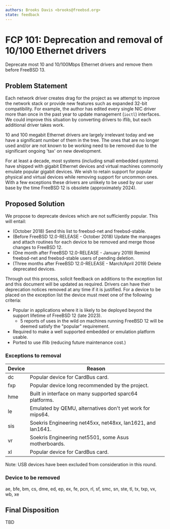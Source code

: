 ```yaml
---
authors: Brooks Davis <brooks@freebsd.org>
state: feedback
---
```


# FCP 101: Deprecation and removal of 10/100 Ethernet drivers

Deprecate most 10 and 10/100Mbps Ethernet drivers and remove them before
FreeBSD 13.

## Problem Statement

Each network driver creates drag for the project as we attempt to
improve the network stack or provide new features such as expanded
32-bit compatibility.  For example, the author has edited every single
NIC driver more than once in the past year to update management (`ioctl`)
interfaces.  We could improve this situation by converting drivers to
iflib, but each additional driver takes work.

10 and 100 megabit Ethernet drivers are largely irrelevant today
and we have a significant number of them in the tree.  The ones that
are no longer used and/or are not known to be working need to be
removed due to the significant ongoing 'tax' on new development.

For at least a decade, most systems (including small embedded
systems) have shipped with gigabit Ethernet devices and virtual
machines commonly emulate popular gigabit devices.  We wish to
retain support for popular physical and virtual devices while
removing support for uncommon ones.  With a few exceptions these
drivers are unlikely to be used by our user base by the time FreeBSD
12 is obsolete (approximately 2024).

## Proposed Solution

We propose to deprecate devices which are not sufficiently popular.  This
will entail:
 - (October 2018) Send this list to freebsd-net and freebsd-stable.
 - (Before FreeBSD 12.0-RELEASE - October 2018) Update the manpages and
   attach routines for each device to be removed and merge those changes
   to FreeBSD 12.
 - (One month after FreeBSD 12.0-RELEASE - January 2019) Remind
   freebsd-net and freebsd-stable users of pending deletion.
 - (Three months after FreeBSD 12.0-RELEASE - March/April 2019) Delete
   deprecated devices.

Through out this process, solicit feedback on additions to the exception
list and this document will be updated as required. Drivers can have
their deprecation notices removed at any time if it is justified. For a
device to be placed on the exception list the device must meet one of
the following criteria:

 - Popular in applications where it is likely to be deployed beyond the
   support lifetime of FreeBSD 12 (late 2023).
   - 5 reports of uses in the wild on machines running FreeBSD 12 will be
     deemed satisfy the "popular"
     requirement.
 - Required to make a well supported embedded or emulation platform usable.
 - Ported to use iflib (reducing future maintenance cost.)

### Exceptions to removal

Device | Reason
-------|-------------------------------------------------
dc     | Popular device for CardBus card.
fxp    | Popular device long recommended by the project.
hme    | Built in interface on many supported sparc64 platforms.
le     | Emulated by QEMU, alternatives don't yet work for mips64.
sis    | Soekris Engineering net45xx, net48xx, lan1621, and lan1641.
vr     | Soekris Engineering net5501, some Asus motherboards.
xl     | Popular device for CardBus card.

Note: USB devices have been excluded from consideration in this round.

### Device to be removed

ae, bfe, bm, cs, dme, ed, ep, ex, fe, pcn, rl, sf, smc, sn,
ste, tl, tx, txp, vx, wb, xe

## Final Disposition

TBD
